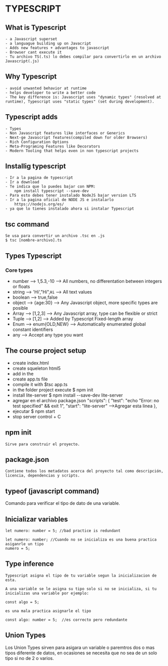 # TYPESCRIPT
## What is Typescript
    - a Javascript superset
    - a languague building up on Javacript
    - Adds new features + advantages to javascript
    - Browser cant execute it
    - Tu archivo TS(.ts) lo debes compilar para convertirlo en un archivo Javascript(.js)

## Why Typescript
    - avoid unwanted behavior at runtime
    - helps developer to write a better code
    - The key difference is: Javascript uses "dynamic types" (resolved at runtime), Typescript uses "static types" (set during development).

## Typescript adds
    - Types
    - Non Javascript features like interfaces or Generics
    - Next-ge Javascript features(compiled down for older Browsers)
    - Rich Configuration Options
    - Meta-Programing Features like Decorators
    - Modern Tooling that helps even in non typescript projects

## Installig typescript
    - Ir a la pagina de typescript
    - Ir a download
    - Te indica que lo puedes bajar con NPM:
        npm install typescript --save-dev
    - Para esto debes tener instalado NodeJS bajar version LTS
    - Ir a la pagina oficial de NODE JS e instalarlo
        https://nodejs.org/es/
    - ya que lo tienes instalado ahora si instalar Typescript

## tsc command
    Se usa para convertir un archivo .tsc en .js
    $ tsc [nombre-archivo].ts

## Types Typescript
### Core types
* number        --> 1,5.3,-10       --> All numbers, no differentation between integers or floats
* string        --> 'Hi',"Hi",`Hi`  --> All text values
* boolean       --> true,false
* object        --> {age:30}        --> Any Javascript object, more specific types are posible
* Array         --> [1,2,3]         --> Any Javascript array, type can be flexible or strict
* Tuple         --> [1,2]           --> Added by Typescript Fixed-length array
* Enum          --> enum{OLD,NEW}   --> Automatically enumerated global constant identifiers
* any                               --> Accept any type you want

## The course project setup
* create index.html
* create squeleton html5
* add <script src="app.js" defer></script> in the <head></head>
* create app.ts file
* compile it with $tsc app.ts
* in the folder project execute
            $ npm init
* install lite-server
            $ npm install --save-dev lite-server
* agregar en el archivo package.json
            "scripts": {
                "test": "echo \"Error: no test specified\" && exit 1",
                "start": "lite-server"       -->Agregar esta linea
            },
* ejecutar
            $ npm start
* stop server
    control + C



## npm init
    Sirve para construir el proyecto.
## package.json
    Contiene todos los metadatos acerca del proyecto tal como descripción, licencia, dependencias y scripts.

## typeof (javascript command)
Comando para verificar el tipo de dato de una variable.


## Inicializar variables
    let numero: number = 5; //bad practice is redundant

    let numero: number; //Cuando no se inicializa es una buena practica asiganrle un tipo
    numero = 5;
    
## Type inference
    Typescript asigna el tipo de tu variable segun la inicializacion de esta.

    A una variable se le asigna su tipo solo si no se inicializa, si tu inicializas una variable por ejemplo:

    const algo = 5; 

    es una mala practica asignarle el tipo

    const algo: number = 5;  //es correcto pero redundante

## Union Types
Los Union Types sirven para asigara un variable o paremtros dos o mas tipos diferente de datos, en ocasiones se necesita que no sea
de un solo tipo si no de 2 o varios.

